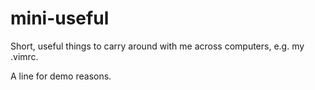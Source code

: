 mini-useful
===========

Short, useful things to carry around with me across computers, e.g. my .vimrc.

A line for demo reasons.
